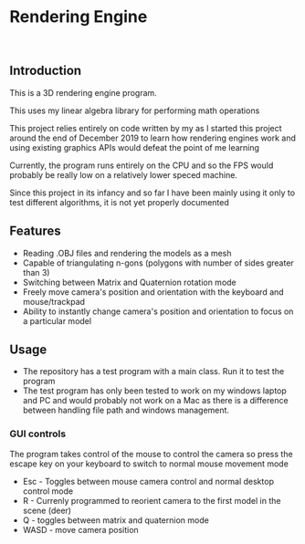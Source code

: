 # Rendering Engine

<p></p>
&nbsp &nbsp &nbsp

## Introduction

<p> This is a 3D rendering engine program.</p>

<p>This uses my linear algebra library for performing math operations </p>

<p>This project relies entirely on code written by my as I started this project around the end of December 2019 to learn how rendering engines work and using existing graphics APIs would defeat the point of me learning </p>

<p>Currently, the program runs entirely on the CPU and so the FPS would probably be really low on a relatively lower speced machine.</p>

<p> Since this project in its infancy and so far I have been mainly using it only to test different algorithms, it is not yet properly documented</p>

## Features

* Reading .OBJ files and rendering the models as a mesh
* Capable of triangulating n-gons (polygons with number of sides greater than 3)
* Switching between Matrix and Quaternion rotation mode
* Freely move camera's position and orientation with the keyboard and mouse/trackpad
* Ability to instantly change camera's position and orientation to focus on a particular model

## Usage

* The repository has a test program with a main class. Run it to test the program
* The test program has only been tested to work on my windows laptop and PC and would probably not work on a Mac as there is a difference between handling file path and windows management.

### GUI controls
<p> The program takes control of the mouse to control the camera so press the escape key on your keyboard to switch to normal mouse movement mode</p>

* Esc - Toggles between mouse camera control and normal desktop control mode
* R - Currenly programmed to reorient camera to the first model in the scene (deer)
* Q - toggles between matrix and quaternion mode
* WASD - move camera position






